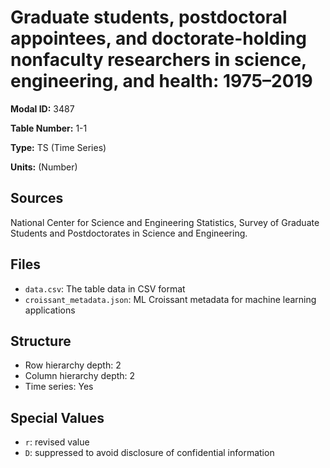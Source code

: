 # Graduate students, postdoctoral appointees, and doctorate-holding nonfaculty researchers in science, engineering, and health: 1975&#8211;2019

**Modal ID:** 3487

**Table Number:** 1-1

**Type:** TS (Time Series)

**Units:** (Number)

## Sources

National Center for Science and Engineering Statistics, Survey of Graduate Students and Postdoctorates in Science and Engineering.

## Files

- `data.csv`: The table data in CSV format
- `croissant_metadata.json`: ML Croissant metadata for machine learning applications

## Structure

- Row hierarchy depth: 2
- Column hierarchy depth: 2
- Time series: Yes

## Special Values

- `r`: revised value
- `D`: suppressed to avoid disclosure of confidential information
